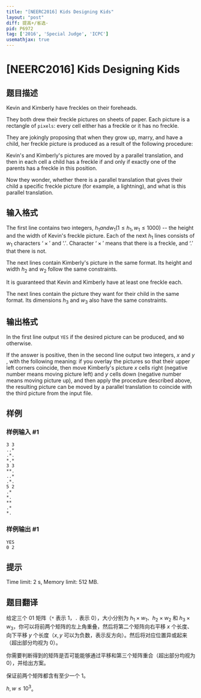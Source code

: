 ```yaml
---
title: "[NEERC2016] Kids Designing Kids"
layout: "post"
diff: 提高+/省选-
pid: P6972
tag: ['2016', 'Special Judge', 'ICPC']
usemathjax: true
---
```


# [NEERC2016] Kids Designing Kids
## 题目描述



Kevin and Kimberly have freckles on their foreheads.

They both drew their freckle pictures on sheets of paper. Each picture is a rectangle of `pixels`: every cell either has a freckle or it has no freckle.

They are jokingly proposing that when they grow up, marry, and have a child, her freckle picture is produced as a result of the following procedure:

Kevin's and Kimberly's pictures are moved by a parallel translation, and then in each cell a child has a freckle if and only if exactly one of the parents has a freckle in this position.

Now they wonder, whether there is a parallel translation that gives their child a specific freckle picture (for example, a lightning), and what is this parallel translation.


## 输入格式



The first line contains two integers, $h_{1 }and w_{1} (1 \le h_{1}, w_{1} \le 1000)$ -- the height and the width of Kevin's freckle picture. Each of the next $h_{1}$ lines consists of $w_{1}$ characters $‘ \times '$ and $‘. '.$ Character $‘ \times '$ means that there is a freckle, and $‘. '$ that there is not.

The next lines contain Kimberly's picture in the same format. Its height and width $h_2$ and $w_2$ follow the same constraints.

It is guaranteed that Kevin and Kimberly have at least one freckle each.

The next lines contain the picture they want for their child in the same format. Its dimensions $h_{3}$ and $w_{3}$ also have the same constraints.


## 输出格式



In the first line output `YES` if the desired picture can be produced, and `NO` otherwise.

If the answer is positive, then in the second line output two integers, $x$ and $y$ , with the following meaning: if you overlay the pictures so that their upper left corners coincide, then move Kimberly's picture $x$ cells right (negative number means moving picture left) and $y$ cells down (negative number means moving picture up), and then apply the procedure described above, the resulting picture can be moved by a parallel translation to coincide with the third picture from the input file.


## 样例

### 样例输入 #1
```
3 3
..*
.*.
*.*
3 3
**.
..*
.*.
5 2
.*
*.
**
.*
*.

```
### 样例输出 #1
```
YES
0 2

```
## 提示

Time limit: 2 s, Memory limit: 512 MB. 


## 题目翻译

给定三个 01 矩阵（``*`` 表示 $1$，``.`` 表示 $0$），大小分别为 $h_1\times w_1$、$h_2\times w_2$ 和 $h_3\times w_3$，你可以将前两个矩阵的左上角重叠，然后将第二个矩阵向右平移 $x$ 个长度、向下平移 $y$ 个长度（$x,y$ 可以为负数，表示反方向）。然后将对应位置异或起来（超出部分均视为 $0$）。

你需要判断得到的矩阵是否可能能够通过平移和第三个矩阵重合（超出部分均视为 $0$），并给出方案。

保证前两个矩阵都含有至少一个 $1$。

$h,w\le 10^3$。

